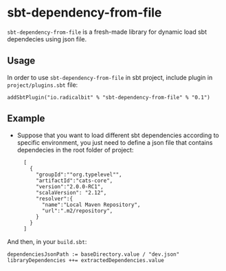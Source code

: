 # sbt-dependency-from-file
`sbt-dependency-from-file` is a fresh-made library for dynamic load sbt dependecies using json file.

## Usage

In order to use `sbt-dependency-from-file` in  sbt project, include plugin in `project/plugins.sbt` file: 

    addSbtPlugin("io.radicalbit" % "sbt-dependency-from-file" % "0.1")
    
## Example
* Suppose that you want to load different sbt dependencies according to specific environment, you just need to define a json file that contains dependecies in the root folder of project:


        [
          {
            "groupId":""org.typelevel"",
            "artifactId":"cats-core",
            "version":"2.0.0-RC1",
            "scalaVersion": "2.12",
            "resolver":{
              "name":"Local Maven Repository",
              "url":".m2/repository",
            }
          }
        ]

And then, in your `build.sbt`:
    
    dependenciesJsonPath := baseDirectory.value / "dev.json"
    libraryDependencies ++= extractedDependencies.value
    
    
         


            

    